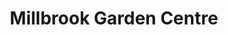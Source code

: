 ---
title: "Millbrook Garden Centre"
url: /gravesend/millbrook-garden-centre/
shop: garden centre
---